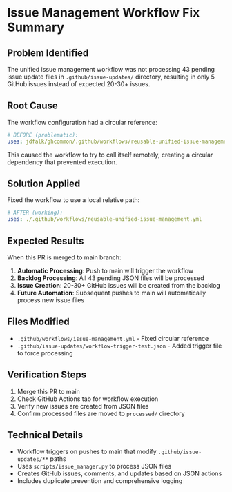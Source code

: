 # Issue Management Workflow Fix Summary

## Problem Identified

The unified issue management workflow was not processing 43 pending issue update
files in `.github/issue-updates/` directory, resulting in only 5 GitHub issues
instead of expected 20-30+ issues.

## Root Cause

The workflow configuration had a circular reference:

```yaml
# BEFORE (problematic):
uses: jdfalk/ghcommon/.github/workflows/reusable-unified-issue-management.yml@main
```

This caused the workflow to try to call itself remotely, creating a circular
dependency that prevented execution.

## Solution Applied

Fixed the workflow to use a local relative path:

```yaml
# AFTER (working):
uses: ./.github/workflows/reusable-unified-issue-management.yml
```

## Expected Results

When this PR is merged to main branch:

1. **Automatic Processing**: Push to main will trigger the workflow
2. **Backlog Processing**: All 43 pending JSON files will be processed
3. **Issue Creation**: 20-30+ GitHub issues will be created from the backlog
4. **Future Automation**: Subsequent pushes to main will automatically process
   new issue files

## Files Modified

- `.github/workflows/issue-management.yml` - Fixed circular reference
- `.github/issue-updates/workflow-trigger-test.json` - Added trigger file to
  force processing

## Verification Steps

1. Merge this PR to main
2. Check GitHub Actions tab for workflow execution
3. Verify new issues are created from JSON files
4. Confirm processed files are moved to `processed/` directory

## Technical Details

- Workflow triggers on pushes to main that modify `.github/issue-updates/**`
  paths
- Uses `scripts/issue_manager.py` to process JSON files
- Creates GitHub issues, comments, and updates based on JSON actions
- Includes duplicate prevention and comprehensive logging

